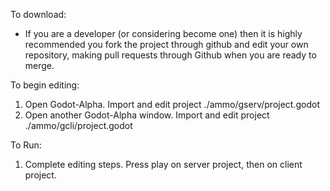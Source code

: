 To download:
* If you are a developer (or considering become one) then it is highly recommended you fork the project through github and edit your own repository, making pull requests through Github when you are ready to merge.

To begin editing:
1. Open Godot-Alpha. Import and edit project ./ammo/gserv/project.godot
2. Open another Godot-Alpha window. Import and edit project ./ammo/gcli/project.godot

To Run:
1. Complete editing steps. Press play on server project, then on client project.